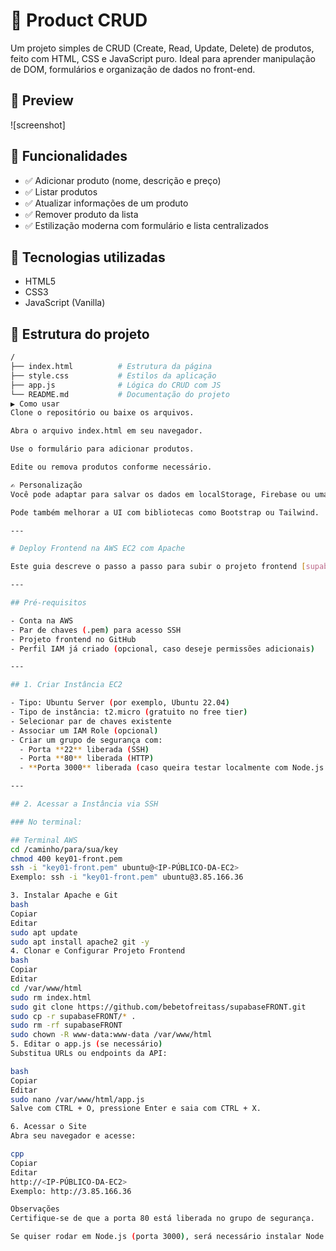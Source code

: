 # 🛒 Product CRUD

Um projeto simples de CRUD (Create, Read, Update, Delete) de produtos, feito com HTML, CSS e JavaScript puro. Ideal para aprender manipulação de DOM, formulários e organização de dados no front-end.

## 📸 Preview

![screenshot]

## 🚀 Funcionalidades

- ✅ Adicionar produto (nome, descrição e preço)
- ✅ Listar produtos
- ✅ Atualizar informações de um produto
- ✅ Remover produto da lista
- ✅ Estilização moderna com formulário e lista centralizados

## 🧠 Tecnologias utilizadas

- HTML5
- CSS3
- JavaScript (Vanilla)

## 📂 Estrutura do projeto

```bash
/
├── index.html          # Estrutura da página
├── style.css           # Estilos da aplicação
├── app.js              # Lógica do CRUD com JS
└── README.md           # Documentação do projeto
▶️ Como usar
Clone o repositório ou baixe os arquivos.

Abra o arquivo index.html em seu navegador.

Use o formulário para adicionar produtos.

Edite ou remova produtos conforme necessário.

✍️ Personalização
Você pode adaptar para salvar os dados em localStorage, Firebase ou uma API real.

Pode também melhorar a UI com bibliotecas como Bootstrap ou Tailwind.

---

# Deploy Frontend na AWS EC2 com Apache

Este guia descreve o passo a passo para subir o projeto frontend [supabaseFRONT](https://github.com/bebetofreitass/supabaseFRONT) em uma instância EC2 na AWS, utilizando Apache como servidor web.

---

## Pré-requisitos

- Conta na AWS
- Par de chaves (.pem) para acesso SSH
- Projeto frontend no GitHub
- Perfil IAM já criado (opcional, caso deseje permissões adicionais)

---

## 1. Criar Instância EC2

- Tipo: Ubuntu Server (por exemplo, Ubuntu 22.04)
- Tipo de instância: t2.micro (gratuito no free tier)
- Selecionar par de chaves existente
- Associar um IAM Role (opcional)
- Criar um grupo de segurança com:
  - Porta **22** liberada (SSH)
  - Porta **80** liberada (HTTP)
  - **Porta 3000** liberada (caso queira testar localmente com Node.js ou React)

---

## 2. Acessar a Instância via SSH

### No terminal:

## Terminal AWS
cd /caminho/para/sua/key
chmod 400 key01-front.pem
ssh -i "key01-front.pem" ubuntu@<IP-PÚBLICO-DA-EC2>
Exemplo: ssh -i "key01-front.pem" ubuntu@3.85.166.36

3. Instalar Apache e Git
bash
Copiar
Editar
sudo apt update
sudo apt install apache2 git -y
4. Clonar e Configurar Projeto Frontend
bash
Copiar
Editar
cd /var/www/html
sudo rm index.html
sudo git clone https://github.com/bebetofreitass/supabaseFRONT.git
sudo cp -r supabaseFRONT/* .
sudo rm -rf supabaseFRONT
sudo chown -R www-data:www-data /var/www/html
5. Editar o app.js (se necessário)
Substitua URLs ou endpoints da API:

bash
Copiar
Editar
sudo nano /var/www/html/app.js
Salve com CTRL + O, pressione Enter e saia com CTRL + X.

6. Acessar o Site
Abra seu navegador e acesse:

cpp
Copiar
Editar
http://<IP-PÚBLICO-DA-EC2>
Exemplo: http://3.85.166.36

Observações
Certifique-se de que a porta 80 está liberada no grupo de segurança.

Se quiser rodar em Node.js (porta 3000), será necessário instalar Node.js e rodar o projeto com npm.
